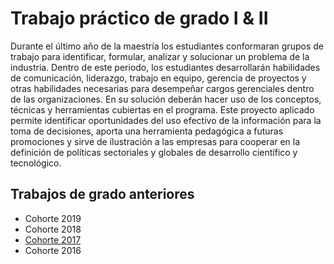 # Trabajo práctico de grado I & II
Durante el último año de la maestría los estudiantes conformaran grupos de trabajo para identificar, formular, analizar y solucionar un problema de la industria. Dentro de este periodo, los estudiantes desarrollarán habilidades de comunicación, liderazgo, trabajo en equipo, gerencia de proyectos y otras habilidades necesarias para desempeñar cargos gerenciales dentro de las organizaciones. En su solución deberán hacer uso de los conceptos, técnicas y herramientas cubiertas en el programa. Este proyecto aplicado permite identificar oportunidades del uso efectivo de la información para la toma de decisiones, aporta una herramienta pedagógica a futuras promociones y sirve de ilustración a las empresas para cooperar en la definición de políticas sectoriales y globales de desarrollo científico y tecnológico. 
## Trabajos de grado anteriores
+ Cohorte 2019
+ Cohorte 2018
+ [Cohorte 2017](https://github.com/MIIA-UA/MIIA/blob/master/trabajo_grado_2018.md)
+ Cohorte 2016
